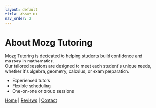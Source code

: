 ```yaml
---
layout: default
title: About Us
nav_order: 2
---
```


# About Mozg Tutoring

Mozg Tutoring is dedicated to helping students build confidence and mastery in mathematics.  
Our tailored sessions are designed to meet each student's unique needs, whether it's algebra, geometry, calculus, or exam preparation.

- Experienced tutors
- Flexible scheduling
- One-on-one or group sessions

[Home](index.md) | [Reviews](reviews.md) | [Contact](contact.md)